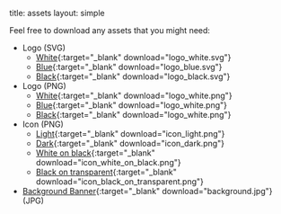 title: assets
layout: simple

Feel free to download any assets that you might need:

* Logo (SVG)
    * [White](/static/images/logo.svg){:target="_blank" download="logo_white.svg"}
    * [Blue](/static/images/logo_blue.svg){:target="_blank" download="logo_blue.svg"}
    * [Black](/static/images/logo_black.svg){:target="_blank" download="logo_black.svg"}
* Logo (PNG)
    * [White](/static/images/logo.png){:target="_blank" download="logo_white.png"}
    * [Blue](/static/images/logo_blue.png){:target="_blank" download="logo_white.png"}
    * [Black](/static/images/logo_black.png){:target="_blank" download="logo_white.png"}
* Icon (PNG)
    * [Light](/static/images/icon_light.png){:target="_blank" download="icon_light.png"}
    * [Dark](/static/images/icon_dark.png){:target="_blank" download="icon_dark.png"} 
    * [White on black](/static/images/icon_white_on_black.png){:target="_blank" download="icon_white_on_black.png"}
    * [Black on transparent](/static/images/icon_black_on_transparent.png){:target="_blank" download="icon_black_on_transparent.png"}
* [Background Banner](/static/images/home/background.jpg){:target="_blank" download="background.jpg"} (JPG)

